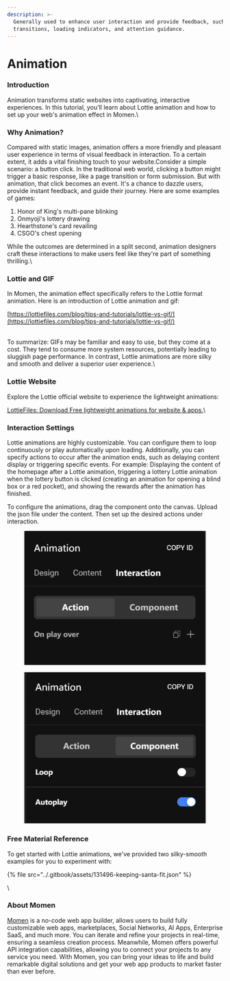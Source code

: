```yaml
---
description: >-
  Generally used to enhance user interaction and provide feedback, such as page
  transitions, loading indicators, and attention guidance.
---
```


# Animation

### Introduction

Animation transforms static websites into captivating, interactive experiences. In this tutorial, you'll learn about Lottie animation and how to set up your web's animation effect in Momen.\\

### Why Animation?

Compared with static images, animation offers a more friendly and pleasant user experience in terms of visual feedback in interaction. To a certain extent, it adds a vital finishing touch to your website.Consider a simple scenario: a button click. In the traditional web world, clicking a button might trigger a basic response, like a page transition or form submission. But with animation, that click becomes an event. It's a chance to dazzle users, provide instant feedback, and guide their journey. Here are some examples of games:

1. Honor of King's multi-pane blinking
2. Onmyoji's lottery drawing
3. Hearthstone's card revailing
4. CSGO's chest opening

While the outcomes are determined in a split second, animation designers craft these interactions to make users feel like they're part of something thrilling.\\

### Lottie and GIF

In Momen, the animation effect specifically refers to the Lottie format animation. Here is an introduction of Lottie animation and gif:

[https://lottiefiles.com/blog/tips-and-tutorials/lottie-vs-gif/](https://lottiefiles.com/blog/tips-and-tutorials/lottie-vs-gif/)

\
To summarize: GIFs may be familiar and easy to use, but they come at a cost. They tend to consume more system resources, potentially leading to sluggish page performance. In contrast, Lottie animations are more silky and smooth and deliver a superior user experience.\\

### Lottie Website

Explore the Lottie official website to experience the lightweight animations:

[LottieFiles: Download Free lightweight animations for website & apps.](https://lottiefiles.com/)\\

### Interaction Settings

Lottie animations are highly customizable. You can configure them to loop continuously or play automatically upon loading. Additionally, you can specify actions to occur after the animation ends, such as delaying content display or triggering specific events. For example: Displaying the content of the homepage after a Lottie animation, triggering a lottery Lottie animation when the lottery button is clicked (creating an animation for opening a blind box or a red pocket), and showing the rewards after the animation has finished.

To configure the animations, drag the component onto the canvas. Upload the json file under the content. Then set up the desired actions under interaction.

<figure><img src="../.gitbook/assets/1 (2).PNG" alt="Animation configuration in a no-code tool"><figcaption></figcaption></figure>

<figure><img src="../.gitbook/assets/2 (3).PNG" alt="Animation configuration in a no-code tool"><figcaption></figcaption></figure>

### Free Material Reference

To get started with Lottie animations, we've provided two silky-smooth examples for you to experiment with:

{% file src="../.gitbook/assets/131496-keeping-santa-fit.json" %}

\\

### About Momen

[Momen](https://momen.app/?channel=blog-about) is a no-code web app builder, allows users to build fully customizable web apps, marketplaces, Social Networks, AI Apps, Enterprise SaaS, and much more. You can iterate and refine your projects in real-time, ensuring a seamless creation process. Meanwhile, Momen offers powerful API integration capabilities, allowing you to connect your projects to any service you need. With Momen, you can bring your ideas to life and build remarkable digital solutions and get your web app products to market faster than ever before.

